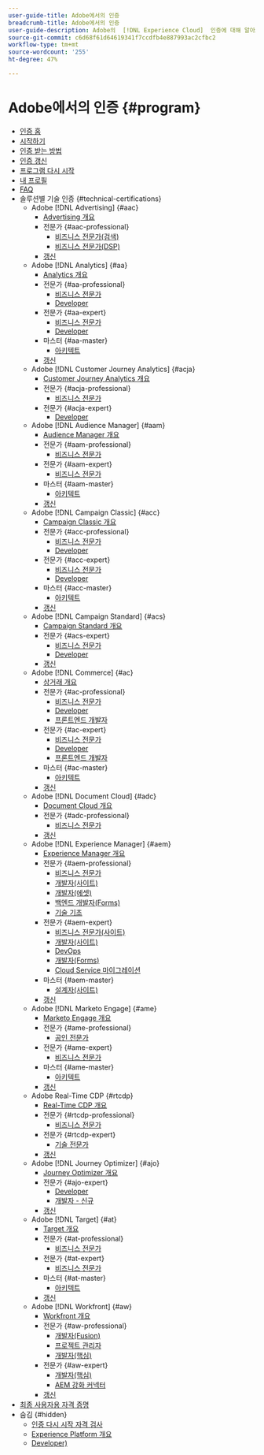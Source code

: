 ```yaml
---
user-guide-title: Adobe에서의 인증
breadcrumb-title: Adobe에서의 인증
user-guide-description: Adobe의  [!DNL Experience Cloud]  인증에 대해 알아보십시오. 인증을 받으면 무엇을 할 수 있는지 알아보십시오.
source-git-commit: c6d68f61d64619341f7ccdfb4e887993ac2cfbc2
workflow-type: tm+mt
source-wordcount: '255'
ht-degree: 47%

---
```



# Adobe에서의 인증 {#program}

+ [인증 홈](overview.md)
+ [시작하기](getting-started.md)
+ [인증 받는 방법](how-to-get-certified.md)
+ [인증 갱신](renew.md)
+ [프로그램 다시 시작](restart-program.md)
+ [내 프로필](my-profile.md)
+ [FAQ](faq.md)
+ 솔루션별 기술 인증 {#technical-certifications}
   + Adobe [!DNL Advertising] {#aac}
      + [Advertising 개요](/help/certifications/aac/aac-overview.md)
      + 전문가 {#aac-professional}
         + [비즈니스 전문가(검색)](/help/certifications/aac/aac-search-p-business.md)
         + [비즈니스 전문가(DSP)](/help/certifications/aac/aac-dsp-p-business.md)
      + [갱신](/help/certifications/aac/aac-renew.md)
   + Adobe [!DNL Analytics] {#aa}
      + [Analytics 개요](/help/certifications/aa/aa-overview.md)
      + 전문가 {#aa-professional}
         + [비즈니스 전문가](/help/certifications/aa/aa-p-business.md)
         + [Developer](/help/certifications/aa/aa-p-developer.md)
      + 전문가 {#aa-expert}
         + [비즈니스 전문가](/help/certifications/aa/aa-e-business.md)
         + [Developer](/help/certifications/aa/aa-e-developer.md)
      + 마스터 {#aa-master}
         + [아키텍트](/help/certifications/aa/aa-m-architect.md)
      + [갱신](/help/certifications/aa/aa-renew.md)
   + Adobe [!DNL Customer Journey Analytics] {#acja}
      + [Customer Journey Analytics 개요](/help/certifications/acja/acja-overview.md)
      + 전문가 {#acja-professional}
         + [비즈니스 전문가](/help/certifications/acja/acja-p-business.md)
      + 전문가 {#acja-expert}
         + [Developer](/help/certifications/acja/acja-e-developer.md)
   + Adobe [!DNL Audience Manager] {#aam}
      + [Audience Manager 개요](/help/certifications/aam/aam-overview.md)
      + 전문가 {#aam-professional}
         + [비즈니스 전문가](/help/certifications/aam/aam-p-business.md)
      + 전문가 {#aam-expert}
         + [비즈니스 전문가](/help/certifications/aam/aam-e-business.md)
      + 마스터 {#aam-master}
         + [아키텍트](/help/certifications/aam/aam-m-architect.md)
      + [갱신](/help/certifications/aam/aam-renew.md)
   + Adobe [!DNL Campaign Classic] {#acc}
      + [Campaign Classic 개요](/help/certifications/acc/acc-overview.md)
      + 전문가 {#acc-professional}
         + [비즈니스 전문가](/help/certifications/acc/acc-p-business.md)
         + [Developer](/help/certifications/acc/acc-p-developer.md)
      + 전문가 {#acc-expert}
         + [비즈니스 전문가](/help/certifications/acc/acc-e-business.md)
         + [Developer](/help/certifications/acc/acc-e-developer.md)
      + 마스터 {#acc-master}
         + [아키텍트](/help/certifications/acc/acc-m-developer.md)
      + [갱신](/help/certifications/acc/acc-renew.md)
   + Adobe [!DNL Campaign Standard] {#acs}
      + [Campaign Standard 개요](/help/certifications/acs/acs-overview.md)
      + 전문가 {#acs-expert}
         + [비즈니스 전문가](/help/certifications/acs/acs-e-business.md)
         + [Developer](/help/certifications/acs/acs-e-developer.md)
      + [갱신](/help/certifications/acs/acs-renew.md)
   + Adobe [!DNL Commerce] {#ac}
      + [상거래 개요](/help/certifications/ac/ac-overview.md)
      + 전문가 {#ac-professional}
         + [비즈니스 전문가](/help/certifications/ac/ac-p-business.md)
         + [Developer](/help/certifications/ac/ac-p-developer.md)
         + [프론트엔드 개발자](/help/certifications/ac/ac-p-fedeveloper0623.md)
      + 전문가 {#ac-expert}
         + [비즈니스 전문가](/help/certifications/ac/ac-e-business.md)
         + [Developer](/help/certifications/ac/ac-e-developer.md)
         + [프론트엔드 개발자](/help/certifications/ac/ac-e-fedeveloper0623.md)
      + 마스터 {#ac-master}
         + [아키텍트](/help/certifications/ac/ac-m-architect.md)
      + [갱신](/help/certifications/ac/ac-renew.md)
   + Adobe [!DNL Document Cloud] {#adc}
      + [Document Cloud 개요](/help/certifications/adc/adc-overview.md)
      + 전문가 {#adc-professional}
         + [비즈니스 전문가](/help/certifications/adc/adc-p-business.md)
      + [갱신](/help/certifications/adc/adc-renew.md)
   + Adobe [!DNL Experience Manager] {#aem}
      + [Experience Manager 개요](/help/certifications/aem/aem-overview.md)
      + 전문가 {#aem-professional}
         + [비즈니스 전문가](/help/certifications/aem/aem-p-business.md)
         + [개발자(사이트)](/help/certifications/aem/aem-sites-p-developer.md)
         + [개발자(에셋)](/help/certifications/aem/aem-assets-p-developer.md)
         + [백엔드 개발자(Forms)](/help/certifications/aem/aem-forms-p-bedeveloper.md)
         + [기술 기초](/help/certifications/aem/aem-p-foundations.md)
      + 전문가 {#aem-expert}
         + [비즈니스 전문가(사이트)](/help/certifications/aem/aem-sites-e-business.md)
         + [개발자(사이트)](/help/certifications/aem/aem-sites-e-developer.md)
         + [DevOps](/help/certifications/aem/aem-devops-e-engineer.md)
         + [개발자(Forms)](/help/certifications/aem/aem-forms-e-developer.md)
         + [Cloud Service 마이그레이션](/help/certifications/aem/aem-cs-e-migration.md)
      + 마스터 {#aem-master}
         + [설계자(사이트)](/help/certifications/aem/aem-sites-m-architect.md)
      + [갱신](/help/certifications/aem/aem-renew.md)
   + Adobe [!DNL Marketo Engage] {#ame}
      + [Marketo Engage 개요](/help/certifications/ame/ame-overview.md)
      + 전문가 {#ame-professional}
         + [공인 전문가](/help/certifications/ame/ame-p.md)
      + 전문가 {#ame-expert}
         + [비즈니스 전문가](/help/certifications/ame/ame-e-business.md)
      + 마스터 {#ame-master}
         + [아키텍트](/help/certifications/ame/ame-m-architect-23-08.md)
      + [갱신](/help/certifications/ame/ame-renew.md)
   + Adobe Real-Time CDP {#rtcdp}
      + [Real-Time CDP 개요](/help/certifications/rtcdp/rtcdp-overview.md)
      + 전문가 {#rtcdp-professional}
         + [비즈니스 전문가](/help/certifications/rtcdp/rtcdp-p-business.md)
      + 전문가 {#rtcdp-expert}
         + [기술 전문가](/help/certifications/rtcdp/rtcdp-e-technical.md)
      + [갱신](/help/certifications/rtcdp/rtcdp-renew.md)
   + Adobe [!DNL Journey Optimizer] {#ajo}
      + [Journey Optimizer 개요](/help/certifications/ajo/ajo-overview.md)
      + 전문가 {#ajo-expert}
         + [Developer](/help/certifications/ajo/ajo-e-developer.md)
         + [개발자 - 신규](/help/certifications/ajo/ajo-e-developer-23-10.md)
      + [갱신](/help/certifications/ajo/ajo-renew.md)
   + Adobe [!DNL Target] {#at}
      + [Target 개요](/help/certifications/at/at-overview.md)
      + 전문가 {#at-professional}
         + [비즈니스 전문가](/help/certifications/at/at-p-business.md)
      + 전문가 {#at-expert}
         + [비즈니스 전문가](/help/certifications/at/at-e-business.md)
      + 마스터 {#at-master}
         + [아키텍트](/help/certifications/at/at-m-architect0623.md)
      + [갱신](/help/certifications/at/at-renew.md)
   + Adobe [!DNL Workfront] {#aw}
      + [Workfront 개요](/help/certifications/aw/aw-overview.md)
      + 전문가 {#aw-professional}
         + [개발자(Fusion)](/help/certifications/aw/aw-fusion-p-developer.md)
         + [프로젝트 관리자](/help/certifications/aw/aw-p-project-manager.md)
         + [개발자(핵심)](/help/certifications/aw/aw-core-p-developer.md)
      + 전문가 {#aw-expert}
         + [개발자(핵심)](/help/certifications/aw/aw-core-e-developer-23-08.md)
         + [AEM 강화 커넥터](/help/certifications/aw/aw-aem-e-connector.md)
      + [갱신](/help/certifications/aw/aw-renew.md)
+ [최종 사용자용 자격 증명](https://learning.adobe.com/certification/credentials)
+ 숨김 {#hidden}
   + [인증 다시 시작 자격 검사](exam-eligibility-check.md)
   + [Experience Platform 개요](/help/certifications/aep/aep-overview.md)
   + [Developer)](/help/certifications/aep/aep-e-foundations.md)